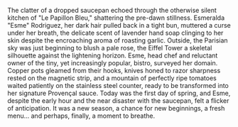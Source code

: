 The clatter of a dropped saucepan echoed through the otherwise silent kitchen of "Le Papillon Bleu," shattering the pre-dawn stillness.  Esmeralda "Esme" Rodriguez, her dark hair pulled back in a tight bun, muttered a curse under her breath, the delicate scent of lavender hand soap clinging to her skin despite the encroaching aroma of roasting garlic. Outside, the Parisian sky was just beginning to blush a pale rose, the Eiffel Tower a skeletal silhouette against the lightening horizon.  Esme, head chef and reluctant owner of the tiny, yet increasingly popular, bistro, surveyed her domain. Copper pots gleamed from their hooks, knives honed to razor sharpness rested on the magnetic strip, and a mountain of perfectly ripe tomatoes waited patiently on the stainless steel counter, ready to be transformed into her signature Provençal sauce. Today was the first day of spring, and Esme, despite the early hour and the near disaster with the saucepan, felt a flicker of anticipation. It was a new season, a chance for new beginnings, a fresh menu... and perhaps, finally, a moment to breathe.

